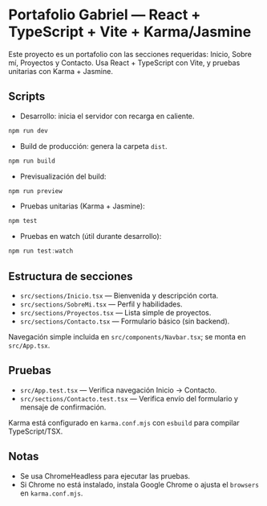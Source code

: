 # Portafolio Gabriel — React + TypeScript + Vite + Karma/Jasmine

Este proyecto es un portafolio con las secciones requeridas: Inicio, Sobre mí, Proyectos y Contacto. Usa React + TypeScript con Vite, y pruebas unitarias con Karma + Jasmine.

## Scripts

- Desarrollo: inicia el servidor con recarga en caliente.

```powershell
npm run dev
```

- Build de producción: genera la carpeta `dist`.

```powershell
npm run build
```

- Previsualización del build:

```powershell
npm run preview
```

- Pruebas unitarias (Karma + Jasmine):

```powershell
npm test
```

- Pruebas en watch (útil durante desarrollo):

```powershell
npm run test:watch
```

## Estructura de secciones

- `src/sections/Inicio.tsx` — Bienvenida y descripción corta.
- `src/sections/SobreMi.tsx` — Perfil y habilidades.
- `src/sections/Proyectos.tsx` — Lista simple de proyectos.
- `src/sections/Contacto.tsx` — Formulario básico (sin backend).

Navegación simple incluida en `src/components/Navbar.tsx`; se monta en `src/App.tsx`.

## Pruebas

- `src/App.test.tsx` — Verifica navegación Inicio → Contacto.
- `src/sections/Contacto.test.tsx` — Verifica envío del formulario y mensaje de confirmación.

Karma está configurado en `karma.conf.mjs` con `esbuild` para compilar TypeScript/TSX.

## Notas

- Se usa ChromeHeadless para ejecutar las pruebas.
- Si Chrome no está instalado, instala Google Chrome o ajusta el `browsers` en `karma.conf.mjs`.

